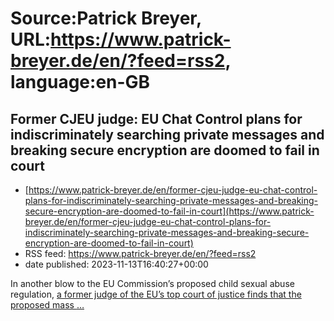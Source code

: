# Source:Patrick Breyer, URL:https://www.patrick-breyer.de/en/?feed=rss2, language:en-GB

## Former CJEU judge: EU Chat Control plans for indiscriminately searching private messages and breaking secure encryption are doomed to fail in court
 - [https://www.patrick-breyer.de/en/former-cjeu-judge-eu-chat-control-plans-for-indiscriminately-searching-private-messages-and-breaking-secure-encryption-are-doomed-to-fail-in-court](https://www.patrick-breyer.de/en/former-cjeu-judge-eu-chat-control-plans-for-indiscriminately-searching-private-messages-and-breaking-secure-encryption-are-doomed-to-fail-in-court)
 - RSS feed: https://www.patrick-breyer.de/en/?feed=rss2
 - date published: 2023-11-13T16:40:27+00:00

<p>In another blow to the EU Commission’s proposed child sexual abuse regulation, <a href="https://www.patrick-breyer.de/wp-content/uploads/2023/11/Vajda-Legal-Opinion-ChatControl-CSAR-2023-11-19.pdf" rel="noreferrer noopener" target="_blank">a former judge of the EU’s top court of justice finds that the proposed mass <span>…</span></a></p>

